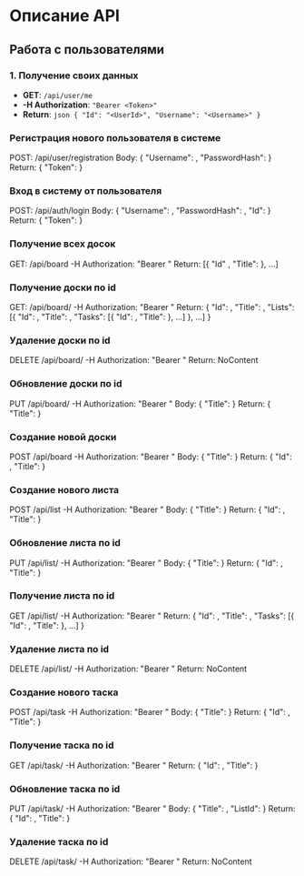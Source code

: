 # Описание API

## Работа с пользователями
### 1. **Получение своих данных**
- **GET**: `/api/user/me`
- **-H Authorization**: `"Bearer <Token>"`
- **Return**: ```json
    {
        "Id": "<UserId>",
        "Username": "<Username>"
    } ```

### Регистрация нового пользователя в системе
POST: /api/user/registration
Body: { "Username": <Username>, "PasswordHash": <PasswordHash> }
Return: { "Token": <Token> } 

### Вход в систему от пользователя
POST: /api/auth/login
Body: { "Username": <Username>, "PasswordHash": <PasswordHash>, "Id": <Id> }
Return: { "Token": <Token> } 

### Получение всех досок
GET: /api/board
-H Authorization: "Bearer <Token>"
Return: [{ "Id" <BoardId>, "Title": <BoardTitle> }, ...]

### Получение доски по id
GET: /api/board/<BoardId>
-H Authorization: "Bearer <Token>"
Return: { "Id": <BoardId>, "Title": <BoardTitle>, "Lists": [{ "Id": <ListId>, "Title": <ListTitle>, "Tasks": [{ "Id": <TaskId>, "Title": <TaskTitle> }, ...] }, ...] }

### Удаление доски по id
DELETE /api/board/<BoardId>
-H Authorization: "Bearer <Token>"
Return: NoContent

### Обновление доски по id
PUT /api/board/<BoardId>
-H Authorization: "Bearer <Token>"
Body: { "Title": <NewBoardTitle> }
Return: { "Title": <UpdatedBoardTitle> }

### Создание новой доски
POST /api/board
-H Authorization: "Bearer <Token>"
Body: { "Title": <BoardTitle> }
Return: { "Id": <BoardId>, "Title": <BoardTitle> }

### Создание нового листа
POST /api/list
-H Authorization: "Bearer <Token>"
Body: { "Title": <ListTitle> }
Return: { "Id": <ListId>, "Title": <ListTitle> }

### Обновление листа по id
PUT /api/list/<ListId>
-H Authorization: "Bearer <Token>"
Body: { "Title": <NewListTitle> }
Return: { "Id": <ListId>, "Title": <UpdatedListId> }

### Получение листа по id
GET /api/list/<ListId>
-H Authorization: "Bearer <Token>"
Return: { "Id": <ListId>, "Title": <ListTitle>, "Tasks": [{ "Id": <TaskId>, "Title": <TaskTitle> }, ...] }

### Удаление листа по id
DELETE /api/list/<ListId>
-H Authorization: "Bearer <Token>"
Return: NoContent

### Создание нового таска
POST /api/task
-H Authorization: "Bearer <Token>"
Body: { "Title": <TaskTitle> }
Return: { "Id": <TaskId>, "Title": <TaskTitle> }

### Получение таска по id
GET /api/task/<TaskId>
-H Authorization: "Bearer <Token>"
Return: { "Id": <TaskId>, "Title": <TaskTitle> }

### Обновление таска по id
PUT /api/task/<TaskId>
-H Authorization: "Bearer <Token>"
Body: { "Title": <NewTaskTitle>, "ListId": <NewListId> }
Return: { "Id": <TaskId>, "Title": <UpdatedTaskTitle> }

### Удаление таска по id
DELETE /api/task/<TaskId>
-H Authorization: "Bearer <Token>"
Return: NoContent